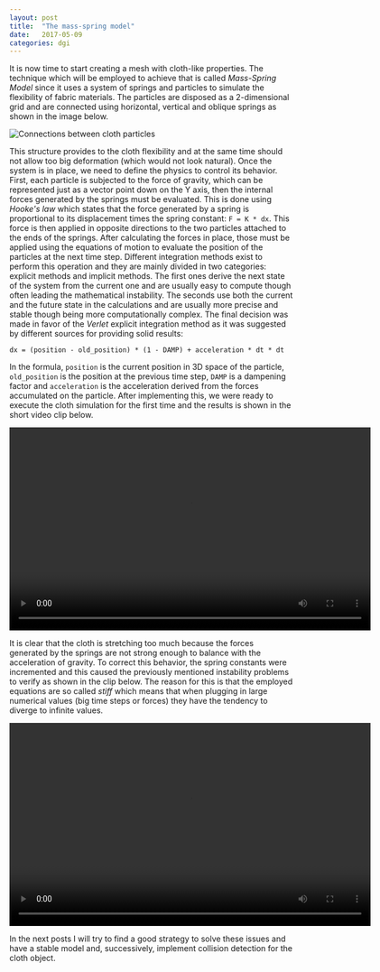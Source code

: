 ```yaml
---
layout: post
title:  "The mass-spring model"
date:   2017-05-09
categories: dgi
---
```


It is now time to start creating a mesh with cloth-like properties. The technique which will be employed to achieve that is called _Mass-Spring Model_ since it uses a system of springs and particles to simulate the flexibility of fabric materials. The particles are disposed as a 2-dimensional grid and are connected using horizontal, vertical and oblique springs as shown in the image below.

![Connections between cloth particles]({{site.images}}/mass_spring_connection.png) 

This structure provides to the cloth flexibility and at the same time should not allow too big deformation (which would not look natural). Once the system is in place, we need to define the physics to control its behavior. First, each particle is subjected to the force of gravity, which can be represented just as a vector point down on the Y axis, then the internal forces generated by the springs must be evaluated. This is done using _Hooke's law_ which states that the force generated by a spring is proportional to its displacement times the spring constant: `F = K * dx`. This force is then applied in opposite directions to the two particles attached to the ends of the springs.
After calculating the forces in place, those must be applied using the equations of motion to evaluate the position of the particles at the next time step. Different integration methods exist to perform this operation and they are mainly divided in two categories: explicit methods and implicit methods. The first ones derive the next state of the system from the current one and are usually easy to compute though often leading the mathematical instability. The seconds use both the current and the future state in the calculations and are usually more precise and stable though being more computationally complex. The final decision was made in favor of the _Verlet_ explicit integration method as it was suggested by different sources for providing solid results:

```
dx = (position - old_position) * (1 - DAMP) + acceleration * dt * dt
```

In the formula, `position` is the current position in 3D space of the particle, `old_position` is the position at the previous time step, `DAMP` is a dampening factor and `acceleration` is the acceleration derived from the forces accumulated on the particle. After implementing this, we were ready to execute the cloth simulation for the first time and the results is shown in the short video clip below.

<video width="640" height="360" controls>
  <source src="{{site.videos}}/weak_springs.mp4" type="video/mp4">
</video>

It is clear that the cloth is stretching too much because the forces generated by the springs are not strong enough to balance with the acceleration of gravity. To correct this behavior, the spring constants were incremented and this caused the previously mentioned instability problems to verify as shown in the clip below. The reason for this is that the employed equations are so called _stiff_ which means that when plugging in large numerical values (big time steps or forces) they have the tendency to diverge to infinite values.

<video width="640" height="360" controls>
  <source src="{{site.videos}}/stiff_springs.mp4" type="video/mp4">
</video>

In the next posts I will try to find a good strategy to solve these issues and have a stable model and, successively, implement collision detection for the cloth object.